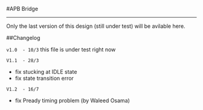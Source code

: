 #APB Bridge
*************************************************************************************************
Only the last version of this design (still under test) will be avilable here.


##Changelog

```v1.0  - 10/3```
this file is under test right now 

```V1.1  - 28/3```
* fix stucking at IDLE state 
* fix state transition error

```V1.2  - 16/7```
* fix Pready timing problem (by Waleed Osama)